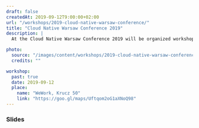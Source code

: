 ```yaml
---
draft: false
createdAt: 2019-09-12T9:00:00+02:00
url: "/workshops/2019-cloud-native-warsaw-conference/"
title: "Cloud Native Warsaw Conference 2019"
description: |
  At the Cloud Native Warsaw Conference 2019 will be organized workshop about Kubernetes Deployment with Istio - Service Mesh. Together with Marek Ruszczyk, We will be happy to lead that event for you.

photo:
  source: "/images/content/workshops/2019-cloud-native-warsaw-conference.png"
  credits: ""

workshop:
  past: true
  date: 2019-09-12
  place:
    name: "WeWork, Krucz 50"
    link: "https://goo.gl/maps/Uftqom2oG1aXNoQ98"
---
```


### Slides

<content-slideshare id="A4ZYtyICgIF1It"></content-slideshare>
